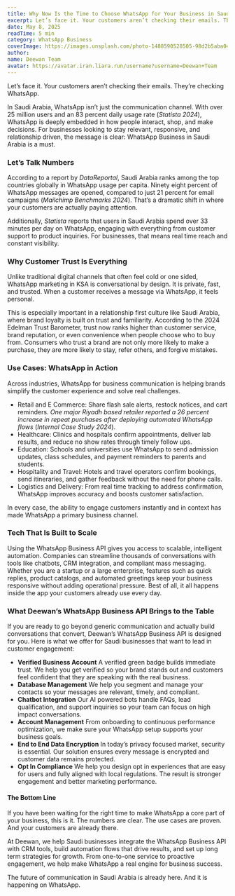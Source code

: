 ```yaml
---
title: Why Now Is the Time to Choose WhatsApp for Your Business in Saudi Arabia
excerpt: Let’s face it. Your customers aren’t checking their emails. They’re checking WhatsApp.
date: May 8, 2025
readTime: 5 min
category: WhatsApp Business
coverImage: https://images.unsplash.com/photo-1488590528505-98d2b5aba04b?w=800&auto=format&fit=crop&q=60
author:
name: Deewan Team
avatar: https://avatar.iran.liara.run/username?username=Deewan+Team
---
```


Let’s face it. Your customers aren’t checking their emails. They’re checking WhatsApp.

In Saudi Arabia, WhatsApp isn’t just the communication channel. With over 25 million users and an 83 percent daily usage rate (_Statista 2024_), WhatsApp is deeply embedded in how people interact, shop, and make decisions. For businesses looking to stay relevant, responsive, and relationship driven, the message is clear: WhatsApp Business in Saudi Arabia is a must.

### Let’s Talk Numbers

According to a report by _DataReportal_, Saudi Arabia ranks among the top countries globally in WhatsApp usage per capita. Ninety eight percent of WhatsApp messages are opened, compared to just 21 percent for email campaigns (_Mailchimp Benchmarks 2024_). That’s a dramatic shift in where your customers are actually paying attention.

Additionally, _Statista_ reports that users in Saudi Arabia spend over 33 minutes per day on WhatsApp, engaging with everything from customer support to product inquiries. For businesses, that means real time reach and constant visibility.

### Why Customer Trust Is Everything

Unlike traditional digital channels that often feel cold or one sided, WhatsApp marketing in KSA is conversational by design. It is private, fast, and trusted. When a customer receives a message via WhatsApp, it feels personal.

This is especially important in a relationship first culture like Saudi Arabia, where brand loyalty is built on trust and familiarity. According to the 2024 Edelman Trust Barometer, trust now ranks higher than customer service, brand reputation, or even convenience when people choose who to buy from. Consumers who trust a brand are not only more likely to make a purchase, they are more likely to stay, refer others, and forgive mistakes.

### Use Cases: WhatsApp in Action

Across industries, WhatsApp for business communication is helping brands simplify the customer experience and solve real challenges.

* Retail and E Commerce: Share flash sale alerts, restock notices, and cart reminders. _One major Riyadh based retailer reported a 26 percent increase in repeat purchases after deploying automated WhatsApp flows_ (_Internal Case Study 2024_).
* Healthcare: Clinics and hospitals confirm appointments, deliver lab results, and reduce no show rates through timely follow ups.
* Education: Schools and universities use WhatsApp to send admission updates, class schedules, and payment reminders to parents and students.
* Hospitality and Travel: Hotels and travel operators confirm bookings, send itineraries, and gather feedback without the need for phone calls.
* Logistics and Delivery: From real time tracking to address confirmation, WhatsApp improves accuracy and boosts customer satisfaction.

In every case, the ability to engage customers instantly and in context has made WhatsApp a primary business channel.

### Tech That Is Built to Scale

Using the WhatsApp Business API gives you access to scalable, intelligent automation. Companies can streamline thousands of conversations with tools like chatbots, CRM integration, and compliant mass messaging. Whether you are a startup or a large enterprise, features such as quick replies, product catalogs, and automated greetings keep your business responsive without adding operational pressure. Best of all, it all happens inside the app your customers already use every day.

### What Deewan’s WhatsApp Business API Brings to the Table

If you are ready to go beyond generic communication and actually build conversations that convert, Deewan’s WhatsApp Business API is designed for you. Here is what we offer for Saudi businesses that want to lead in customer engagement:

* **Verified Business Account**
A verified green badge builds immediate trust. We help you get verified so your brand stands out and customers feel confident that they are speaking with the real business.
* **Database Management**
We help you segment and manage your contacts so your messages are relevant, timely, and compliant.
* **Chatbot Integration**
Our AI powered bots handle FAQs, lead qualification, and support inquiries so your team can focus on high impact conversations.
* **Account Management**
From onboarding to continuous performance optimization, we make sure your WhatsApp setup supports your business goals.
* **End to End Data Encryption**
In today’s privacy focused market, security is essential. Our solution ensures every message is encrypted and customer data remains protected.
* **Opt In Compliance**
We help you design opt in experiences that are easy for users and fully aligned with local regulations. The result is stronger engagement and better marketing performance.

#### The Bottom Line

If you have been waiting for the right time to make WhatsApp a core part of your business, this is it. The numbers are clear. The use cases are proven. And your customers are already there.

At Deewan, we help Saudi businesses integrate the WhatsApp Business API with CRM tools, build automation flows that drive results, and set up long term strategies for growth. From one-to-one service to proactive engagement, we help make WhatsApp a real engine for business success.

The future of communication in Saudi Arabia is already here. And it is happening on WhatsApp.